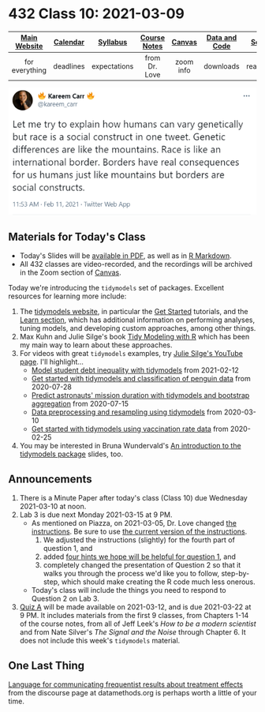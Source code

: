# 432 Class 10: 2021-03-09

[Main Website](https://thomaselove.github.io/432/) | [Calendar](https://thomaselove.github.io/432/calendar.html) | [Syllabus](https://thomaselove.github.io/432-2021-syllabus/) | [Course Notes](https://thomaselove.github.io/432-notes/) | [Canvas](https://canvas.case.edu) | [Data and Code](https://github.com/THOMASELOVE/432-data) | [Sources](https://github.com/THOMASELOVE/432-2021/edit/master/references) | [Contact Us](https://thomaselove.github.io/432/contact.html)
:-----------: | :--------------: | :----------: | :---------: | :-------------: | :-----------: | :------------: | :-------------:
for everything | deadlines | expectations | from Dr. Love | zoom info | downloads | read/watch | need help?

![](https://github.com/THOMASELOVE/432-2021/blob/master/classes/class10/figures/carr_tw.png)

## Materials for Today's Class

- Today's Slides will be [available in PDF](https://github.com/THOMASELOVE/432-2021/blob/master/classes/class10/432_2021_slides10.pdf), as well as in [R Markdown](https://github.com/THOMASELOVE/432-2021/blob/master/classes/class10/432_2021_slides10.Rmd).
- All 432 classes are video-recorded, and the recordings will be archived in the Zoom section of [Canvas](https://canvas.case.edu).

Today we're introducing the `tidymodels` set of packages. Excellent resources for learning more include:

1. The [tidymodels website](https://www.tidymodels.org/), in particular the [Get Started](https://www.tidymodels.org/start/) tutorials, and the [Learn section](https://www.tidymodels.org/learn/), which has additional information on performing analyses, tuning models, and developing custom approaches, among other things.
2. Max Kuhn and Julie Silge's book [Tidy Modeling with R](https://www.tmwr.org/) which has been my main way to learn about these approaches.
3. For videos with great `tidymodels` examples, try [Julie Silge's YouTube page](https://www.youtube.com/c/JuliaSilge/videos). I'll highlight...
    - [Model student debt inequality with tidymodels](https://www.youtube.com/watch?v=4ayOjlRv8bA) from 2021-02-12
    - [Get started with tidymodels and classification of penguin data](https://www.youtube.com/watch?v=z57i2GVcdww) from 2020-07-28
    - [Predict astronauts' mission duration with tidymodels and bootstrap aggregation](https://www.youtube.com/watch?v=rzfTA3xi-W0) from 2020-07-15
    - [Data preprocessing and resampling using tidymodels](https://www.youtube.com/watch?v=s3TkvZM60iU) from 2020-03-10
    - [Get started with tidymodels using vaccination rate data](https://www.youtube.com/watch?v=E2Ld3QdXYZo) from 2020-02-25
4. You may be interested in Bruna Wundervald's [An introduction to the tidymodels package](http://brunaw.com/tidymodels-webinar/slides/slides.html#1) slides, too.

## Announcements

1. There is a Minute Paper after today's class (Class 10) due Wednesday 2021-03-10 at noon.
2. Lab 3 is due next Monday 2021-03-15 at 9 PM.
    - As mentioned on Piazza, on 2021-03-05, Dr. Love changed [the instructions](https://github.com/THOMASELOVE/432-2021/blob/master/labs/lab03/lab03_instructions.md). Be sure to use [the current version of the instructions](https://github.com/THOMASELOVE/432-2021/blob/master/labs/lab03/lab03_instructions.md).
        1. We adjusted the instructions (slightly) for the fourth part of question 1, and 
        2. added [four hints we hope will be helpful for question 1](https://github.com/THOMASELOVE/432-2021/blob/master/labs/lab03/lab03_instructions.md#four-hints-for-question-1), and
        3. completely changed the presentation of Question 2 so that it walks you through the process we'd like you to follow, step-by-step, which should make creating the R code much less onerous.
    - Today's class will include the things you need to respond to Question 2 on Lab 3.
3. [Quiz A](https://github.com/THOMASELOVE/432-2021/tree/master/quizzes/quizA) will be made available on 2021-03-12, and is due 2021-03-22 at 9 PM. It includes materials from the first 9 classes, from Chapters 1-14 of the course notes, from all of Jeff Leek's *How to be a modern scientist* and from Nate Silver's *The Signal and the Noise* through Chapter 6. It does not include this week's `tidymodels` material.

## One Last Thing

[Language for communicating frequentist results about treatment effects](https://discourse.datamethods.org/t/language-for-communicating-frequentist-results-about-treatment-effects/934) from the discourse page at datamethods.org is perhaps worth a little of your time.
